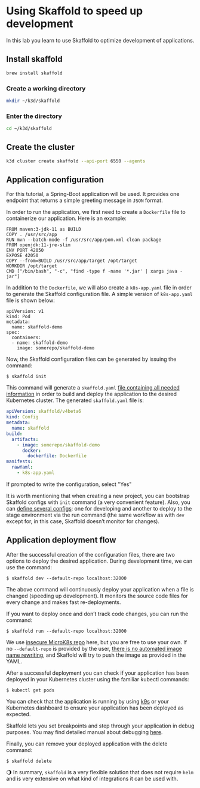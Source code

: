 # Using Skaffold to speed up development

In this lab you learn to use Skaffold to optimize development of applications.

## Install skaffold

```bash
brew install skaffold
```



### Create a working directory

```bash
mkdir ~/k3d/skaffold
```



### Enter the directory

```bash 
cd ~/k3d/skaffold
```



## Create the cluster

```bash
k3d cluster create skaffold --api-port 6550 --agents
```



## Application configuration

For this tutorial, a Spring-Boot application will be used. It provides one endpoint that returns a simple greeting message in `JSON` format.

In order to run the application, we first need to create a `Dockerfile` file to containerize our application. Here is an example:

```
FROM maven:3-jdk-11 as BUILD
COPY . /usr/src/app
RUN mvn --batch-mode -f /usr/src/app/pom.xml clean package
FROM openjdk:11-jre-slim
ENV PORT 42050
EXPOSE 42050
COPY --from=BUILD /usr/src/app/target /opt/target
WORKDIR /opt/target
CMD ["/bin/bash", "-c", "find -type f -name '*.jar' | xargs java -jar"]
```



In addition to the `Dockerfile`, we will also create a `k8s-app.yaml` file in order to generate the Skaffold configuration file. A simple version of `k8s-app.yaml` file is shown below:

```
apiVersion: v1
kind: Pod
metadata:
  name: skaffold-demo
spec:
  containers:
  - name: skaffold-demo
    image: somerepo/skaffold-demo
```



Now, the Skaffold configuration files can be generated by issuing the command:

```
$ skaffold init
```



This command will generate a `skaffold.yaml` [file containing all needed information](https://skaffold.dev/docs/references/yaml/) in order to build and deploy the application to the desired Kubernetes cluster. The generated `skaffold.yaml` file is:

```yaml
apiVersion: skaffold/v4beta6
kind: Config
metadata:
  name: skaffold
build:
  artifacts:
    - image: somerepo/skaffold-demo
      docker:
        dockerfile: Dockerfile
manifests:
  rawYaml:
    - k8s-app.yaml
```



If prompted to write the configuration, select "Yes"



It is worth mentioning that when creating a new project, you can bootstrap Skaffold configs with `init` command (a very convenient feature). Also, you can [define several configs](https://skaffold.dev/docs/design/config/): one for developing and another to deploy to the stage environment via the run command (the same workflow as with `dev` except for, in this case, Skaffold doesn’t monitor for changes).

## Application deployment flow

After the successful creation of the configuration files, there are two options to deploy the desired application. During development time, we can use the command:

```
$ skaffold dev --default-repo localhost:32000
```



The above command will continuously deploy your application when a file is changed (speeding up development). It monitors the source code files for every change and makes fast re-deployments.

If you want to deploy once and don’t track code changes, you can run the command:

```
$ skaffold run --default-repo localhost:32000
```



We use [insecure MicroK8s repo](https://microk8s.io/docs/registry-built-in) here, but you are free to use your own. If no `--default-repo` is provided by the user, [there is no automated image name rewriting](https://skaffold.dev/docs/environment/image-registries/), and Skaffold will try to push the image as provided in the YAML.

After a successful deployment you can check if your application has been deployed in your Kubernetes cluster using the familiar kubectl commands:

```
$ kubectl get pods
```



You can check that the application is running by using [k9s](https://k9scli.io/) or your Kubernetes dashboard to ensure your application has been deployed as expected.

Skaffold lets you set breakpoints and step through your application in debug purposes. You may find detailed manual about debugging [here](https://skaffold.dev/docs/workflows/debug/).

Finally, you can remove your deployed application with the delete command:

```
$ skaffold delete
```



🌖 In summary, `skaffold` is a very flexible solution that does not require `helm` and is very extensive on what kind of integrations it can be used with.
